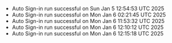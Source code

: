 
- Auto Sign-in run successful on Sun Jan  5 12:54:53 UTC 2025
- Auto Sign-in run successful on Mon Jan  6 02:21:45 UTC 2025
- Auto Sign-in run successful on Mon Jan  6 11:53:32 UTC 2025
- Auto Sign-in run successful on Mon Jan  6 12:10:12 UTC 2025
- Auto Sign-in run successful on Mon Jan  6 12:15:18 UTC 2025

